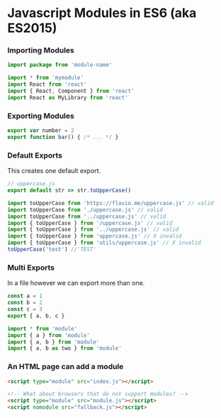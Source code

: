 # Javascript Modules in ES6 (aka ES2015)

### Importing Modules
```javascript
import package from 'module-name'

import * from 'mymodule'
import React from 'react'
import { React, Component } from 'react'
import React as MyLibrary from 'react'
```

### Exporting Modules
```javascript
export var number = 2
export function bar() { /* ... */ }

```

### Default Exports
This creates one default export. 
```javascript
// uppercase.js
export default str => str.toUpperCase()

import toUpperCase from 'https://flavio.me/uppercase.js' // valid
import toUpperCase from './uppercase.js' // valid
import toUpperCase from '../uppercase.js' // valid
import { toUpperCase } from '/uppercase.js' // valid
import { toUpperCase } from '../uppercase.js' // valid
import { toUpperCase } from 'uppercase.js' // X invalid
import { toUpperCase } from 'utils/uppercase.js' // X invalid
toUpperCase('test') //'TEST'
```

### Multi Exports
In a file however we can export more than one.
```javascript
const a = 1
const b = 2
const c = 3
export { a, b, c }

import * from 'module'
import { a } from 'module'
import { a, b } from 'module'
import { a, b as two } from 'module'
```

###  An HTML page can add a module 
```html
<script type="module" src="index.js"></script>

<!-- What about browsers that do not support modules? -->
<script type="module" src="module.js"></script>
<script nomodule src="fallback.js"></script>
```